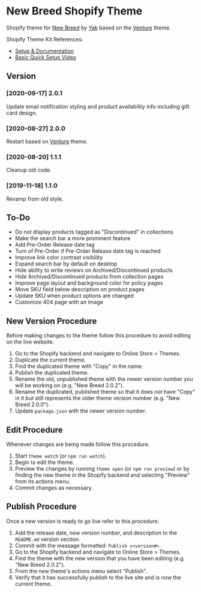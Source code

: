 # New Breed Shopify Theme

Shopify theme for [New Breed](https://newbreedpb.com) by [Yak](https://isaacyakl.com) based on the [Venture](https://themes.shopify.com/themes/venture/styles/snowboards) theme.

Shopify Theme Kit References:

-  [Setup & Documentation](https://shopify.github.io/themekit/)
-  [Basic Quick Setup Video](https://www.youtube.com/watch?v=SWqeAM8MCFU)

## Version

### [2020-09-17] 2.0.1

Update email notification styling and product availability info including gift card design.

### [2020-08-27] 2.0.0

Restart based on [Venture](https://themes.shopify.com/themes/venture/styles/snowboards) theme.

### [2020-08-20] 1.1.1

Cleanup old code.

### [2019-11-18] 1.1.0

Revamp from old style.

## To-Do

-  Do not display products tagged as "Discontinued" in collections
-  Make the search bar a more prominent feature
-  Add Pre-Order Release date tag
-  Turn of Pre-Order if Pre-Order Release date tag is reached
-  Improve link color contrast visibility
-  Expand search bar by default on desktop
-  Hide ability to write reviews on Archived/Discontinued products
-  Hide Archived/Discontinued products from collection pages
-  Improve page layout and background color for policy pages
-  Move SKU field below description on product pages
-  Update SKU when product options are changed
-  Customize 404 page with an image

## New Version Procedure

Before making changes to the theme follow this procedure to avoid editing on the live website.

1. Go to the Shopify backend and navigate to Online Store > Themes.
2. Duplicate the current theme.
3. Find the duplicated theme with "Copy" in the name.
4. Publish the duplicated theme.
5. Rename the old, unpublished theme with the newer version number you will be working on (e.g. "New Breed 2.0.2").
6. Rename the duplicated, published theme so that it does not have "Copy" in it but still represents the older theme version number (e.g. "New Breed 2.0.0").
7. Update `package.json` with the newer version number.

## Edit Procedure

Whenever changes are being made follow this procedure.

1. Start `theme watch` (or `npm run watch`).
2. Begin to edit the theme.
3. Preview the changes by running `theme open` (or `npm run preview`) or by finding the new theme in the Shopify backend and selecting "Preview" from its actions menu.
4. Commit changes as necessary.

## Publish Procedure

Once a new version is ready to go live refer to this procedure.

1. Add the release date, new version number, and description to the `README.md` version section.
2. Commit with the message formatted: `Publish v<version#>`.
3. Go to the Shopify backend and navigate to Online Store > Themes.
4. Find the theme with the new version that you have been editing (e.g. "New Breed 2.0.2").
5. From the new theme's actions menu select "Publish".
6. Verify that it has successfully publish to the live site and is now the current theme.
